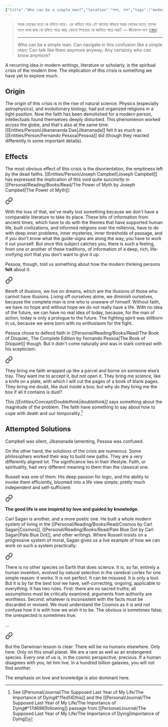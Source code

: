 ```yaml
---
{"title":"Who can be a simple man?","location":"বাড্ডা, ঢাকা","tags":["modernity","crisis","faith"],"dg-publish":true,"maturity":2,"dg-metatags":{"description":"A note on the crisis of faith among the modern intellectuals.","og:description":"A note on the crisis of faith among the modern intellectuals."},"created":"2023-01-14T21:38:11+06:00","updated":"2023-01-27T23:54:10+06:00","permalink":"/personal/musings/who-can-be-a-simple-man/","metatags":{"description":"A note on the crisis of faith among the modern intellectuals.","og:description":"A note on the crisis of faith among the modern intellectuals."},"dgPassFrontmatter":true}
---
```


> সহজ লোকের মতো কে চলিতে পারে।
> কে থামিতে পারে এই আলোয় আঁধারে
> সহজ লোকের মতো; তাদের মতন ভাষা কথা
> কে বলিতে পারে আর; কোনো নিশ্চয়তা
> কে জানিতে পারে আর? — জীবনানন্দ দাশ ([বোধ](https://bn.m.wikisource.org/wiki/%E0%A6%9C%E0%A7%80%E0%A6%AC%E0%A6%A8%E0%A6%BE%E0%A6%A8%E0%A6%A8%E0%A7%8D%E0%A6%A6_%E0%A6%A6%E0%A6%BE%E0%A6%B6%E0%A7%87%E0%A6%B0_%E0%A6%B6%E0%A7%8D%E0%A6%B0%E0%A7%87%E0%A6%B7%E0%A7%8D%E0%A6%A0_%E0%A6%95%E0%A6%AC%E0%A6%BF%E0%A6%A4%E0%A6%BE/%E0%A6%AC%E0%A7%8B%E0%A6%A7)) 
> 
> ---
> Who can be a simple man.
> Can navigate in this confusion
> like a simple man; Can talk like them
> anymore anyway; Any certainty
> who can know anymore?


A recurring idea in modern writings, literature or scholarly, is the spiritual crisis of the modern time. The implication of this crisis is something we have yet to explore much.

## Origin
The origin of this crisis is in the rise of natural science. Physics (especially astrophysics), and evolutionary biology, had put organized religions in a tight position. Now the faith has been demolished for a modern person, intellectuals found themselves deeply disturbed. This phenomenon worked across the globe, and that's also at the same time. [[Entities/Person/Jibanananda Das\|Jibananada]] felt it as much as [[Entities/Person/Fernando Pessoa\|Pessoa]] did (though they reacted differently in some important details).

## Effects
The most obvious effect of this crisis is the disorientation, the emptiness left by the dead faiths. [[Entities/Person/Joseph Campbell\|Joseph Campbell]] has expressed the implication of this void quite succinctly in [[Personal/Reading/Books/Read/The Power of Myth by Joseph Campbell\|The Power of Myth]]: 


<div class="transclusion internal-embed is-loaded"><a class="markdown-embed-link" href="/personal/reading/notes-and-highlights/the-power-of-myth/#dcccd1" aria-label="Open link"><svg xmlns="http://www.w3.org/2000/svg" width="24" height="24" viewBox="0 0 24 24" fill="none" stroke="currentColor" stroke-width="2" stroke-linecap="round" stroke-linejoin="round" class="svg-icon lucide-link"><path d="M10 13a5 5 0 0 0 7.54.54l3-3a5 5 0 0 0-7.07-7.07l-1.72 1.71"></path><path d="M14 11a5 5 0 0 0-7.54-.54l-3 3a5 5 0 0 0 7.07 7.07l1.71-1.71"></path></svg></a><div class="markdown-embed">



With the loss of that, we've really lost something because we don't have a comparable literature to take its place. These bits of information from ancient times, which have to do with the themes that have supported human life, built civilizations, and informed religions over the millennia, have to do with deep inner problems, inner mysteries, inner thresholds of passage, and if you don't know what the guide-signs are along the way, you have to work it out yourself. But once this subject catches you, there is such a feeling, from one or another of these traditions, of information of a deep, rich, life-vivifying sort that you don't want to give it up. 

</div></div>


Pessoa, though, told us something about how the modern thinking persons **felt** about it:


<div class="transclusion internal-embed is-loaded"><a class="markdown-embed-link" href="/personal/reading/notes-and-highlights/the-book-of-disquiet-by-fernando-pessoa/#9fc9fc" aria-label="Open link"><svg xmlns="http://www.w3.org/2000/svg" width="24" height="24" viewBox="0 0 24 24" fill="none" stroke="currentColor" stroke-width="2" stroke-linecap="round" stroke-linejoin="round" class="svg-icon lucide-link"><path d="M10 13a5 5 0 0 0 7.54.54l3-3a5 5 0 0 0-7.07-7.07l-1.72 1.71"></path><path d="M14 11a5 5 0 0 0-7.54-.54l-3 3a5 5 0 0 0 7.07 7.07l1.71-1.71"></path></svg></a><div class="markdown-embed">



Bereft of illusions, we live on dreams, which are the illusions of those who cannot have illusions. Living off ourselves alone, we diminish ourselves, because the complete man is one who is unaware of himself. Without faith, we have no hope and without hope we do not really have a life. With no idea of the future, we can have no real idea of today, because, for the man of action, today is only a prologue to the future. The fighting spirit was stillborn in us, because we were born with no enthusiasm for the fight. 

</div></div>


Pessoa chose to defend faith in [[Personal/Reading/Books/Read/The Book of Disquiet_ The Complete Edition by Fernando Pessoa\|The Book of Disquiet]] though. But it didn't come naturally and was in stark contrast with his scepticism:


<div class="transclusion internal-embed is-loaded"><a class="markdown-embed-link" href="/personal/reading/notes-and-highlights/the-book-of-disquiet-by-fernando-pessoa/#b0539e" aria-label="Open link"><svg xmlns="http://www.w3.org/2000/svg" width="24" height="24" viewBox="0 0 24 24" fill="none" stroke="currentColor" stroke-width="2" stroke-linecap="round" stroke-linejoin="round" class="svg-icon lucide-link"><path d="M10 13a5 5 0 0 0 7.54.54l3-3a5 5 0 0 0-7.07-7.07l-1.72 1.71"></path><path d="M14 11a5 5 0 0 0-7.54-.54l-3 3a5 5 0 0 0 7.07 7.07l1.71-1.71"></path></svg></a><div class="markdown-embed">



They bring me faith wrapped up like a parcel and borne on someone else’s tray. They want me to accept it, but not open it. They bring me science, like a knife on a plate, with which I will cut the pages of a book of blank pages. They bring me doubt, like dust inside a box; but why do they bring me the box if all it contains is dust? 

</div></div>


This *[[Entities/Concept/Doublethink\|doublethink]]* says something about the magnitude of the problem. The faith have something to say about how to cope with death and our temporality.[^1]

## Attempted Solutions
Campbell was silent, Jibananada lamenting, Pessoa was confused.

On the other hand, the solutions of the crisis are numerous. Some philosophers worked their way to build new paths. They are a very differently aligned lot. The significance lies in their lifestyle. Faith, or spirituality, had very different meaning to them than the classical one.

Russell was one of them. His deep passion for logic, and the ability to invoke them efficiently, bloomed into a life view simple, pretty much independent and self-sufficient:


<div class="transclusion internal-embed is-loaded"><a class="markdown-embed-link" href="/personal/reading/notes-and-highlights/what-i-believe/#26da05" aria-label="Open link"><svg xmlns="http://www.w3.org/2000/svg" width="24" height="24" viewBox="0 0 24 24" fill="none" stroke="currentColor" stroke-width="2" stroke-linecap="round" stroke-linejoin="round" class="svg-icon lucide-link"><path d="M10 13a5 5 0 0 0 7.54.54l3-3a5 5 0 0 0-7.07-7.07l-1.72 1.71"></path><path d="M14 11a5 5 0 0 0-7.54-.54l-3 3a5 5 0 0 0 7.07 7.07l1.71-1.71"></path></svg></a><div class="markdown-embed">



**The good life is one inspired by love and guided by knowledge.** 

</div></div>


Carl Sagan is another, and a more poetic one. He built a whole modern system of living in the [[Personal/Reading/Books/Read/Cosmos by Carl Sagan\|Cosmos]], [[Personal/Reading/Books/Read/Pale Blue Dot by Carl Sagan\|Pale Blue Dot]], and other writings. Where Russell insists on a progressive system of moral, Sagan gives us a live example of how we can work on such a system practically:


<div class="transclusion internal-embed is-loaded"><a class="markdown-embed-link" href="/personal/reading/notes-and-highlights/notes-from-cosmos-by-carl-sagan/#6adcdb" aria-label="Open link"><svg xmlns="http://www.w3.org/2000/svg" width="24" height="24" viewBox="0 0 24 24" fill="none" stroke="currentColor" stroke-width="2" stroke-linecap="round" stroke-linejoin="round" class="svg-icon lucide-link"><path d="M10 13a5 5 0 0 0 7.54.54l3-3a5 5 0 0 0-7.07-7.07l-1.72 1.71"></path><path d="M14 11a5 5 0 0 0-7.54-.54l-3 3a5 5 0 0 0 7.07 7.07l1.71-1.71"></path></svg></a><div class="markdown-embed">



There is no other species on Earth that does science. It is, so far, entirely a human invention, evolved by natural selection in the cerebral cortex for one simple reason: it works. It is not perfect. It can be misused. It is only a tool. But it is by far the best tool we have, self-correcting, ongoing, applicable to everything. It has two rules. First: there are no sacred truths; all assumptions must be critically examined; arguments from authority are worthless. Second: whatever is inconsistent with the facts must be discarded or revised. We must understand the Cosmos as it is and not confuse how it is with how we wish it to be. The obvious is sometimes false; the unexpected is sometimes true. 

</div></div>

…

<div class="transclusion internal-embed is-loaded"><a class="markdown-embed-link" href="/personal/reading/notes-and-highlights/notes-from-cosmos-by-carl-sagan/#ccb231" aria-label="Open link"><svg xmlns="http://www.w3.org/2000/svg" width="24" height="24" viewBox="0 0 24 24" fill="none" stroke="currentColor" stroke-width="2" stroke-linecap="round" stroke-linejoin="round" class="svg-icon lucide-link"><path d="M10 13a5 5 0 0 0 7.54.54l3-3a5 5 0 0 0-7.07-7.07l-1.72 1.71"></path><path d="M14 11a5 5 0 0 0-7.54-.54l-3 3a5 5 0 0 0 7.07 7.07l1.71-1.71"></path></svg></a><div class="markdown-embed">



But the Darwinian lesson is clear: There will be no humans elsewhere. Only here. Only on this small planet. We are a rare as well as an endangered species. Every one of us is, in the cosmic perspective, precious. If a human disagrees with you, let him live. In a hundred billion galaxies, you will not find another. 

</div></div>


The emphasis on love and knowledge is also dominant here.

[^1]: See [[Personal/Journal/The Supposed Last Year of My Life/The Importance of Dying#^11ed14\|this]] and the [[Personal/Journal/The Supposed Last Year of My Life/The Importance of Dying#^17d698\|following]] passage from [[Personal/Journal/The Supposed Last Year of My Life/The Importance of Dying\|Importance of Dying]]